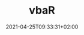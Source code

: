 ---
# Documentation: https://wowchemy.com/docs/managing-content/

title: "vbaR"
subtitle: ""
summary: ""
authors: []
tags: []
categories: []
date: 2021-04-25T09:33:31+02:00
lastmod: 2021-04-25T09:33:31+02:00
featured: false
draft: false


# Featured image
# To use, add an image named `featured.jpg/png` to your page's folder.
# Focal points: Smart, Center, TopLeft, Top, TopRight, Left, Right, BottomLeft, Bottom, BottomRight.
image:
  caption: ""
  focal_point: ""
  preview_only: false

# Projects (optional).
#   Associate this post with one or more of your projects.
#   Simply enter your project's folder or file name without extension.
#   E.g. `projects = ["internal-project"]` references `content/project/deep-learning/index.md`.
#   Otherwise, set `projects = []`.
projects: []
---